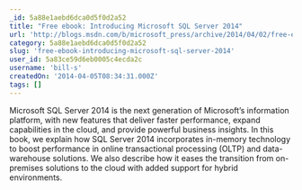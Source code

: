 ```yaml
---
_id: 5a88e1aebd6dca0d5f0d2a52
title: "Free ebook: Introducing Microsoft SQL Server 2014"
url: 'http://blogs.msdn.com/b/microsoft_press/archive/2014/04/02/free-ebook-introducing-microsoft-sql-server-2014.aspx'
category: 5a88e1aebd6dca0d5f0d2a52
slug: 'free-ebook-introducing-microsoft-sql-server-2014'
user_id: 5a83ce59d6eb0005c4ecda2c
username: 'bill-s'
createdOn: '2014-04-05T08:34:31.000Z'
tags: []
---
```


Microsoft SQL Server 2014 is the next generation of Microsoft’s information platform, with new features that deliver faster performance, expand capabilities in the cloud, and provide powerful business insights. In this book, we explain how SQL Server 2014 incorporates in-memory technology to boost performance in online transactional processing (OLTP) and data-warehouse solutions. We also describe how it eases the transition from on-premises solutions to the cloud with added support for hybrid environments.
